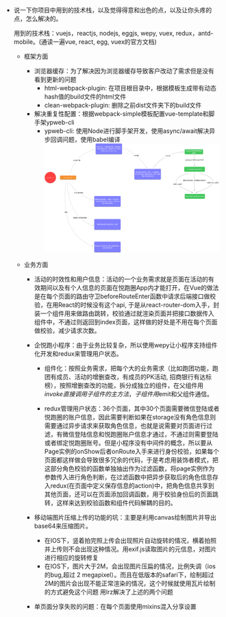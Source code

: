 * 说一下你项目中用到的技术栈，以及觉得得意和出色的点，以及让你头疼的点，怎么解决的。

  用到的技术栈：vuejs，reactjs, nodejs, eggjs, wepy, vuex, redux，antd-mobile。(通读一遍vue, react, egg, vuex的官方文档)

  - 框架方面
    - 浏览器缓存：为了解决因为浏览器缓存导致客户改动了需求但是没有看到更新的问题
      - html-webpack-plugin: 在项目根目录中，根据模板生成带有动态hash值的build文件的html文件
      - clean-webpack-plugin: 删除之前dist文件夹下的build文件
    - 解决重复性配置：根据webpack-simple模板配置vue-template和脚手架ypweb-cli
      - ypweb-cli: 使用Node进行脚手架开发，使用async/await解决异步回调问题，使用babel编译
        ![ypweb-cli](./image/ypweb-cli.png?raw=true 'ypweb-cli')

  - 业务方面
    - 活动的时效性和用户信息：活动的一个业务需求就是页面在活动的有效期间以及有个人信息的页面在悦跑圈App内才能打开，在Vue的做法是在每个页面的路由守卫beforeRouteEnter函数中请求后端接口做校验，在用React的时候没有这个api, 于是从react-router-dom入手，封装一个组件用来做路由跳转，校验通过就渲染页面并把接口数据传入组件中，不通过则返回到index页面，这样做的好处是不用在每个页面做校验，减少请求次数。

    - 企悦跑小程序：由于业务比较复杂，所以使用wepy让小程序支持组件化开发和redux来管理用户状态。
      - 组件化：按照业务需求，把每个大的业务需求（比如跑团功能，跑团有成员、活动的增删查改，有成员的PK活动, 招商银行有达标榜），按照增删查改的功能，拆分成独立的组件，在父组件用$invoke直接调用子组件的主方法，子组件用$emit和父组件通信。

      - redux管理用户状态：36个页面，其中30个页面需要微信登陆或者悦跑圈的账户信息，因此需要判断如果在storage没有角色信息则需要通过异步请求来获取角色信息，也就是说需要对页面进行过滤，有微信登陆信息和悦跑圈账户信息才通过，不通过则需要登陆或者绑定悦跑圈账号。但是小程序没有中间件的概念，所以要从Page实例的onShow后者onRoute入手来进行身份校验，如果每个页面都这样做会导致很多冗余的代码，于是考虑用装饰者模式，把这部分角色校验的函数单独抽出作为过滤函数，将page实例作为参数传入进行角色判断，在过滤函数中把异步获取后的角色信息存入redux(在页面中定义保存信息的action)中，把角色信息共享到其他页面，还可以在页面添加回调函数，用于校验身份后的页面跳转，这样来达到校验函数和组件代码解耦的目的。

    - 移动端图片压缩上传的功能的坑：主要是利用canvas绘制图片并导出base64来压缩图片。
      - 在IOS下，竖着拍完照上传会出现照片自动旋转的情况，横着拍照并上传则不会出现这种情况。用exif.js读取图片的元信息，对图片进行相应的旋转修复
      - 在IOS下，图片大于2M，会出现图片压扁的情况，比例失调（ios的bug,超过 2 megapixel）。而且在低版本的safari下，绘制超过2M的图片会出现不能正常渲染的情况，这个时候就使用瓦片绘制的方式避免这个问题
      用lrz解决了上述的两个问题

    - 单页面分享失败的问题：在每个页面使用mixins混入分享设置
  


  